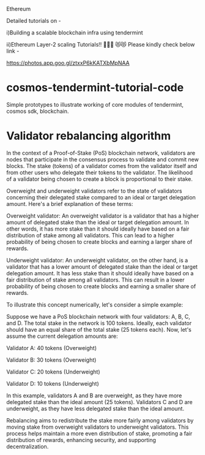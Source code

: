 Ethereum

Detailed tutorials on -

i)Building a scalable blockchain infra using tendermint

ii)Ethereum Layer-2 scaling Tutorials!!
💙💛💜
😻😻
Please kindly check below link -

https://photos.app.goo.gl/ztxxP6kKATXbMpNAA


# cosmos-tendermint-tutorial-code

Simple prototypes to illustrate working of core modules of tendermint, cosmos sdk, blockchain.

# Validator rebalancing algorithm

In the context of a Proof-of-Stake (PoS) blockchain network, validators are nodes that participate in the consensus process to validate and commit new blocks. The stake (tokens) of a validator comes from the validator itself and from other users who delegate their tokens to the validator. The likelihood of a validator being chosen to create a block is proportional to their stake.

Overweight and underweight validators refer to the state of validators concerning their delegated stake compared to an ideal or target delegation amount. Here's a brief explanation of these terms:

Overweight validator: An overweight validator is a validator that has a higher amount of delegated stake than the ideal or target delegation amount. In other words, it has more stake than it should ideally have based on a fair distribution of stake among all validators. This can lead to a higher probability of being chosen to create blocks and earning a larger share of rewards.

Underweight validator: An underweight validator, on the other hand, is a validator that has a lower amount of delegated stake than the ideal or target delegation amount. It has less stake than it should ideally have based on a fair distribution of stake among all validators. This can result in a lower probability of being chosen to create blocks and earning a smaller share of rewards.

To illustrate this concept numerically, let's consider a simple example:

Suppose we have a PoS blockchain network with four validators: A, B, C, and D. The total stake in the network is 100 tokens. Ideally, each validator should have an equal share of the total stake (25 tokens each). Now, let's assume the current delegation amounts are:

Validator A: 40 tokens (Overweight)

Validator B: 30 tokens (Overweight)

Validator C: 20 tokens (Underweight)

Validator D: 10 tokens (Underweight)

In this example, validators A and B are overweight, as they have more delegated stake than the ideal amount (25 tokens). Validators C and D are underweight, as they have less delegated stake than the ideal amount.

Rebalancing aims to redistribute the stake more fairly among validators by moving stake from overweight validators to underweight validators. This process helps maintain a more even distribution of stake, promoting a fair distribution of rewards, enhancing security, and supporting decentralization.
